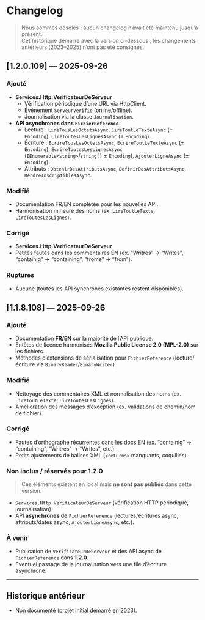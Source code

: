 # Changelog

> Nous sommes désolés : aucun changelog n’avait été maintenu jusqu’à présent.  
> Cet historique démarre avec la version ci-dessous ; les changements antérieurs (2023–2025) n’ont pas été consignés.

## [1.2.0.109] — 2025-09-26

### Ajouté
- **Services.Http.VerificateurDeServeur**
  - Vérification périodique d’une URL via HttpClient.
  - Événement `ServeurVerifie` (online/offline).
  - Journalisation via la classe `Journalisation`.
- **API asynchrones dans `FichierReference`**
  - Lecture : `LireTousLesOctetsAsync`, `LireToutLeTexteAsync` (± `Encoding`), `LireToutesLesLignesAsync` (± `Encoding`).
  - Écriture : `EcrireTousLesOctetsAsync`, `EcrireToutLeTexteAsync` (± `Encoding`), `EcrireToutesLesLignesAsync` (`IEnumerable<string>`/`string[]` ± `Encoding`), `AjouterLigneAsync` (± `Encoding`).
  - Attributs : `ObtenirDesAttributsAsync`, `DefinirDesAttributsAsync`, `RendreInscriptiblesAsync`.

### Modifié
- Documentation FR/EN complétée pour les nouvelles API.
- Harmonisation mineure des noms (ex. `LireToutLeTexte`, `LireToutesLesLignes`).

### Corrigé
- **Services.Http.VerificateurDeServeur**
- Petites fautes dans les commentaires EN (ex. “Writres” → “Writes”, “containig” → “containing”, “frome” → “from”).

### Ruptures
- Aucune (toutes les API synchrones existantes restent disponibles).

## [1.1.8.108] — 2025-09-26

### Ajouté
- Documentation **FR/EN** sur la majorité de l’API publique.
- Entêtes de licence harmonisés **Mozilla Public License 2.0 (MPL-2.0)** sur les fichiers.
- Méthodes d’extensions de sérialisation pour `FichierReference` (lecture/écriture via `BinaryReader`/`BinaryWriter`).

### Modifié
- Nettoyage des commentaires XML et normalisation des noms (ex. `LireToutLeTexte`, `LireToutesLesLignes`).
- Amélioration des messages d’exception (ex. validations de chemin/nom de fichier).

### Corrigé
- Fautes d’orthographe récurrentes dans les docs EN (ex. “containig” → “containing”, “Writres” → “Writes”, etc.).
- Petits ajustements de balises XML (`<returns>` manquants, coquilles).

### Non inclus / réservés pour **1.2.0**
> Ces éléments existent en local mais **ne sont pas publiés** dans cette version.
- `Services.Http.VerificateurDeServeur` (vérification HTTP périodique, journalisation).
- API **asynchrones** de `FichierReference` (lectures/écritures async, attributs/dates async, `AjouterLigneAsync`, etc.).

### À venir
- Publication de `VerificateurDeServeur` et des API async de `FichierReference` dans **1.2.0**.
- Eventuel passage de la journalisation vers une file d’écriture asynchrone.

---

## Historique antérieur
- Non documenté (projet initial démarré en 2023).
